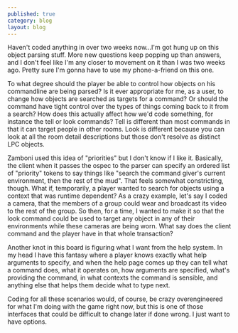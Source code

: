 ```yaml
---
published: true
category: blog
layout: blog
---
```


Haven't coded anything in over two weeks now...I'm got hung up on this object parsing stuff. More new questions keep popping up than answers, and I don't feel like I'm any closer to movement on it than I was two weeks ago. Pretty sure I'm gonna have to use my phone-a-friend on this one.

To what degree should the player be able to control how objects on his commandline are being parsed? Is it ever appropriate for me, as a user, to change how objects are searched as targets for a command? Or should the command have tight control over the types of things coming back to it from a search? How does this actually affect how we'd code something, for instance the tell or look commands? Tell is different than most commands in that it can target people in other rooms. Look is different because you can look at all the room detail descriptions but those don't resolve as distinct LPC objects.

Zamboni used this idea of "priorities" but I don't know if I like it. Basically, the client when it passes the ospec to the parser can specify an ordered list of "priority" tokens to say things like "search the command giver's current environment, then the rest of the mud". That feels somewhat constricting, though. What if, temporarily, a player wanted to search for objects using a context that was runtime dependent? As a crazy example, let's say I coded a camera, that the members of a group could wear and broadcast its video to the rest of the group. So then, for a time, I wanted to make it so that the look command could be used to target any object in any of their environments while these cameras are being worn. What say does the client command and the player have in that whole transaction?

Another knot in this board is figuring what I want from the help system. In my head I have this fantasy where a player knows exactly what help arguments to specify, and when the help page comes up they can tell what a command does, what it operates on, how arguments are specified, what's providing the command, in what contexts the command is sensible, and anything else that helps them decide what to type next.

Coding for all these scenarios would, of course, be crazy overengineered for what I'm doing with the game right now, but this is one of those interfaces that could be difficult to change later if done wrong. I just want to have options.
